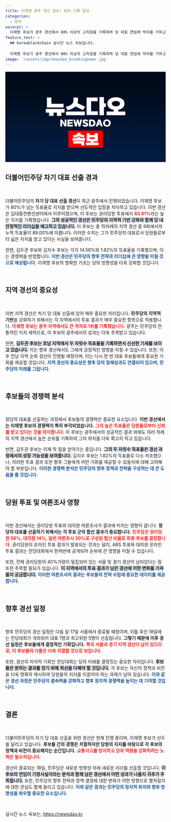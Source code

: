 ```yaml
---
title: 이재명 광주 경선 압승! 83% 기록 달성
categories:
  - 정치
excerpt: >
  이재명 후보가 광주 경선에서 80% 이상의 고득점을 기록하며 당 대표 연임에 박차를 가하고 있다. 남은 경선에서도 김두관 후보의 역전 가능성이 주목받고 있는 가운데, 민주당의 향후 행보가 흥미롭게 전개되고 있다.
feature_text: >
  ## koreablockchain 실시간 뉴스 속보입니다.

  이재명 후보가 광주 경선에서 80% 이상의 고득점을 기록하며 당 대표 연임에 박차를 가하고 있다. 남은 경선에서도 김두관 후보의 역전 가능성이 주목받고 있는 가운데, 민주당의 향후 행보가 흥미롭게 전개되고 있다.
image: '/assets/img/newsdao_breakingnews.jpg'
---
```


<p><img src="/assets/img/newsdao_breakingnews.jpg" alt="koreablockchain 속보" /></p>

<h2 data-ke-size="size26">더불어민주당 차기 대표 선출 경과</h2>

<p data-ke-size="size16">&nbsp;</p>

<p>더불어민주당의 <b>차기 당 대표 선출 경선</b>이 최근 광주에서 진행되었습니다. 이재명 후보가 80%가 넘는 득표율로 지지를 받으며 선도적인 입장을 차지하고 있습니다. 이번 경선은 김대중컨벤션센터에서 이루어졌으며, 이 후보는 권리당원 투표에서 <b><span style="color: #ee2323;">83.61%</span></b>라는 높은 지지를 기록했습니다. <b><span style="background-color: #21538527;">그의 성공적인 경선은 민주당의 지역적 기반 강화와 함께 당 내 안정적인 리더십을 예고하고 있습니다.</span></b> 이 후보는 총 15차례의 지역 경선 중 9회에서의 누적 득표율이 89.00%에 이릅니다. 이러한 수치는 그가 민주당의 대표로서 당원들로부터 넓은 지지를 받고 있다는 사실을 보여줍니다. </p>

<p>한편, 김두관 후보와 김지수 후보는 각각 14.56%와 1.82%의 득표율을 기록했으며, 이는 경쟁력을 반영합니다. <b><span style="color: #1a5490;">이번 경선은 민주당의 향후 전략과 리더십에 큰 영향을 미칠 것으로 예상됩니다.</span></b> 이재명 후보의 명확한 기조는 당의 방향성을 더욱 강화할 것입니다. </p>

<p data-ke-size="size16">&nbsp;</p>

<h2 data-ke-size="size26">지역 경선의 중요성</h2>

<p data-ke-size="size16">&nbsp;</p>

<p>이번 지역 경선은 차기 당 대표 선출에 있어 매우 중요한 자리입니다. <b>민주당의 지역적 기반</b>을 강화하기 위해서는 각 지역에서의 투표 결과가 매우 중요한 항목으로 작용합니다. <b><span style="color: #ee2323;">이재명 후보는 광주 지역에서도 큰 격차로 1위를 기록했습니다.</span></b> 광주는 민주당의 전통적인 지지 세력으로, 이 후보의 광주에서의 성과는 더욱 주목받고 있습니다. </p>

<p>한편, <b><span style="background-color: #21538527;">김두관 후보는 호남 지역에서 두 자릿수 득표율을 기록하면서 신선한 기세를 보이고 있습니다.</span></b> 이는 향후 경선에서도 그에게 긍정적인 영향을 미칠 수 있습니다. 또한, 이후 전남 지역 순회 경선이 진행될 예정이며, 이는 다시 한 번 대표 후보들에게 중요한 기회를 제공할 것입니다. <b><span style="color: #1a5490;">지역 경선의 중요성은 향후 당의 정체성과도 연결되어 있으며, 민주당의 미래를 그립니다.</span></b></p>

<p data-ke-size="size16">&nbsp;</p>

<h2 data-ke-size="size26">후보들의 경쟁력 분석</h2>

<p data-ke-size="size16">&nbsp;</p>

<p>정당의 대표를 선출하는 과정에서 후보들의 경쟁력은 중요한 요소입니다. <b>이번 경선에서는 이재명 후보의 경쟁력이 특히 부각되었습니다.</b> <b><span style="color: #ee2323;">그의 높은 득표율은 당원들로부터 신뢰를 받고 있다는 것을 의미합니다.</span></b> 이 후보는 광주에서의 성공적인 결과 외에도 여러 차례의 지역 경선에서 높은 순위를 기록하여 그의 위치를 더욱 확고히 하고 있습니다. </p>

<p>반면, 김두관 후보는 이제 막 힘을 얻어가는 중입니다. <b><span style="background-color: #21538527;">그의 두 자릿수 득표율은 경선 과정에서의 성장 가능성을 보여줍니다.</span></b> 김지수 후보는 1.82%의 득표율로 다소 저조했으나, 이러한 투표 결과 또한 향후 그들에게 어떤 기회를 제공할 수 있을지에 대해 고려해야 할 부분입니다. <b><span style="color: #1a5490;">이러한 경쟁력 분석은 민주당의 향후 정책과 전략을 구상하는 데 큰 도움을 줄 것입니다.</span></b></p>

<p data-ke-size="size16">&nbsp;</p>

<h2 data-ke-size="size26">당원 투표 및 여론조사 영향</h2>

<p data-ke-size="size16">&nbsp;</p>

<p>이번 경선에서는 권리당원 투표와 대의원 여론조사가 결과에 미치는 영향이 큽니다. <b>정당의 대표를 선출하기 위해서는 각 투표 군의 합산 결과가 중요합니다.</b> <b><span style="color: #ee2323;">민주당은 권리당원 56%, 대의원 14%, 일반 여론조사 30%로 구성된 합산 비율로 최종 후보를 결정합니다.</span></b> 권리당원의 온라인 투표 결과가 발표되는 것과는 달리, ARS 투표와 대의원 온라인 투표 결과는 전당대회에서 한꺼번에 공개되어 순위에 큰 영향을 미칠 수 있습니다.</p>

<p>또한, 전체 권리당원의 40%가량이 밀집되어 있는 서울 및 경기 경선이 남아있다는 점 또한 주목할 필요가 있습니다. <b><span style="background-color: #21538527;">이 지역에서의 투표 결과가 남은 경선에 어떤 변화를 가져올지 궁금합니다.</span></b> <b><span style="color: #1a5490;">이러한 여론조사의 결과는 후보들의 전략 수립에 중요한 데이터를 제공합니다.</span></b></p>

<p data-ke-size="size16">&nbsp;</p>

<h2 data-ke-size="size26">향후 경선 일정</h2>

<p data-ke-size="size16">&nbsp;</p>

<p>향후 민주당의 경선 일정은 다음 달 17일 서울에서 종료될 예정이며, 이틀 후인 18일에는 전당대회가 개최되어 대표 1명과 최고위원 5명이 선출됩니다. <b>그렇기 때문에 이후 경선 일정은 후보들에게 결정적인 기회입니다.</b> <b><span style="color: #ee2323;">특히 서울과 경기 지역 경선이 남아 있으므로, 이 후보들의 다툼은 더욱 치열할 것으로 보입니다.</span></b></p>

<p>또한, 경선의 마지막 기회인 전당대회는 당의 미래를 결정짓는 중요한 자리입니다. <b><span style="background-color: #21538527;">후보들은 원하는 결과를 얻기 위해 최선을 다해야 할 것입니다.</span></b> 각 후보는 자신의 정책과 비전을 더욱 명확히 제시하여 당원들의 지지를 이끌어야 하는 과제가 남아 있습니다. <b><span style="color: #1a5490;">이와 같은 경선 과정은 민주당의 결속력을 강화하고 향후 정치적 경쟁력을 높이는 데 기여할 것입니다.</span></b></p>

<p data-ke-size="size16">&nbsp;</p>

<h2 data-ke-size="size26">결론</h2>

<p data-ke-size="size16">&nbsp;</p>

<p>더불어민주당의 차기 당 대표 선출을 위한 경선은 현재 진행 중이며, 이재명 후보가 선두를 달리고 있습니다. <b>후보들 간의 경쟁은 치열하지만 당원의 지지를 바탕으로 각 후보의 정책과 비전이 중요해지는 순간입니다.</b> <b><span style="color: #ee2323;">교통사고를 방지하고 당의 역량을 강화하려는 노력은 필수적입니다.</span></b></p>

<p>경선이 종료되는 18일, 민주당은 새로운 방향성 아래 새로운 리더를 선출할 것입니다. <b><span style="background-color: #21538527;">이 후보의 연임이 기정사실이라는 분석과 함께 남은 경선에서 어떤 성과가 나올지 귀추가 주목됩니다.</span></b> 또한, 민주당의 향후 전략과 정책 결정에 대한 변화가 어떤 방향으로 펼쳐질지에 대한 관심도 함께 쏠리고 있습니다. <b><span style="color: #1a5490;">이와 같은 경과는 민주당의 정치적 위치와 향후 방향성을 좌우할 중요한 요소입니다.</span></b></p>

<p data-ke-size="size16">&nbsp;</p> 
실시간 뉴스 속보는, <a href="https://newsdao.kr" rel="dofollow">https://newsdao.kr</a>


